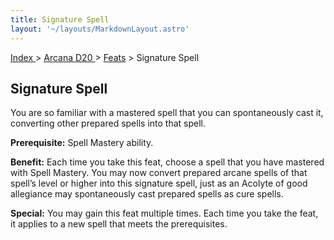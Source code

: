 ```yaml
---
title: Signature Spell
layout: '~/layouts/MarkdownLayout.astro'
---
```


[ Index ](/) > [ Arcana D20 ](/arcana.d20.srd) > [Feats](/arcana.d20.srd/feats) > Signature Spell

## Signature Spell

You are so familiar with a mastered spell that you can spontaneously cast it,
converting other prepared spells into that spell.

**Prerequisite:** Spell Mastery ability.

**Benefit:** Each time you take this feat, choose a spell that you have
mastered with Spell Mastery. You may now convert prepared arcane spells of
that spell’s level or higher into this signature spell, just as an Acolyte of
good allegiance may spontaneously cast prepared spells as cure spells.

**Special:** You may gain this feat multiple times. Each time you take the
feat, it applies to a new spell that meets the prerequisites.

